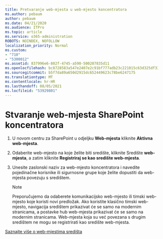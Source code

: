 ```yaml
---
title: Pretvaranje web-mjesta u web-mjesto koncentratora
ms.author: pebaum
author: pebaum
ms.date: 04/21/2020
ms.audience: ITPro
ms.topic: article
ms.service: o365-administration
ROBOTS: NOINDEX, NOFOLLOW
localization_priority: Normal
ms.custom:
- "710"
- "5300012"
ms.assetid: 837996e6-802f-4745-a590-500207835d11
ms.openlocfilehash: bc8728583a547e2407e2c91bf777adb23c221015c63d325df33db6c691f98e71
ms.sourcegitcommit: b5f7da89a650d2915dc652449623c78be6247175
ms.translationtype: MT
ms.contentlocale: hr-HR
ms.lasthandoff: 08/05/2021
ms.locfileid: "53929801"
---
```

# <a name="create-a-sharepoint-hub-site"></a>Stvaranje web-mjesta SharePoint koncentratora

1. U novom centru za SharePoint u odjeljku **Web-mjesta** kliknite **Aktivna web-mjesta**.

2. Odaberite web-mjesto na koje želite biti središte, kliknite Središte **web-mjesta**, a zatim kliknite **Registriraj se kao središte web-mjesta**.

3. Unesite zaslonski naziv za web-mjesto koncentratora i navedite pojedinačne korisnike ili sigurnosne grupe koje želite dopustiti da web-mjesta povezuju s središtem.

    > [!NOTE]
    >  Preporučujemo da odaberete komunikacijsko web-mjesto ili timski web-mjesto koje koristi novi predložak. Ako koristite klasično timski web-mjesto, navigacija središtem prikazivat će se samo na modernim stranicama, a postavke hub web-mjesta prikazivat će se samo na modernim stranicama. Web-mjesta koja su već povezana s drugim središtem ne mogu se registrirati kao središte web-mjesta.
  
[Saznajte više o web-mjestima središta](https://go.microsoft.com/fwlink/?linkid=869149)
  